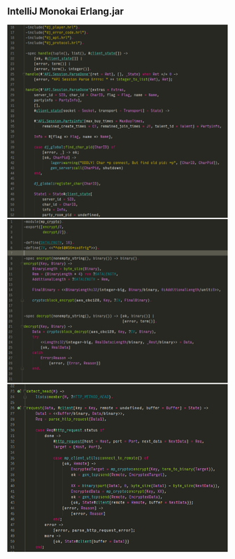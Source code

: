 ## IntelliJ Monokai Erlang.jar

![](images/Monokai_Erlang_1.png)
![](images/Monokai_Erlang_2.png)
![](images/Monokai_Erlang_3.png)

